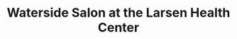 ---
title: "Waterside Salon at the Larsen Health Center"
url: /fort-myers/waterside-salon-at-the-larsen-health-center/
shop: Friseur
---
